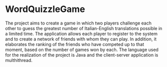 # WordQuizzleGame
The project aims to create a game in which two players challenge each other to guess the greatest number of Italian-English translations possible in a limited time. The application allows each player to register to the system and to create a network of friends with whom they can play. In addition, it elaborates the ranking of the friends who have competed up to that moment, based on the number of games won by each. The language used for the realization of the project is Java and the client-server application is multhithread.

